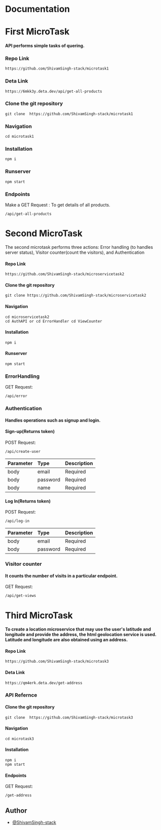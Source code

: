 # Documentation
# First MicroTask
#### API performs simple tasks of quering.

### Repo Link
    https://github.com/ShivamSingh-stack/microtask1

### Deta Link
    https://6mkk3y.deta.dev/api/get-all-products

### Clone the git repository
    git clone  https://github.com/ShivamSingh-stack/microtask1

### Navigation
    cd microtask1 

### Installation
    npm i

### Runserver
    npm start


### Endpoints
 Make a GET Request : To get details of all products.

    /api/get-all-products    




# Second MicroTask
The second microtask performs three actions:
Error handling (to handles server status),
Visitor counter(count the visitors),
and Authentication

#### Repo Link
    https://github.com/ShivamSingh-stack/microservicetask2
    
#### Clone the git repository
    git clone https://github.com/ShivamSingh-stack/microservicetask2

#### Navigation
    cd microservicetask2
    cd AuthAPI or cd ErrorHandler cd ViewCounter

#### Installation
    npm i

#### Runserver
    npm start


### ErrorHandling

GET Request:

    /api/error

### Authentication
#### Handles operations such as signup and login.
#### Sign-up(Returns token)

POST Request:

    /api/create-user


| Parameter | Type     | Description                |
| :-------- | :------- | :------------------------- |
| body | email | Required|
| body | password | Required|
| body | name | Required|


#### Log In(Returns token)

POST Request:

    /api/log-in


| Parameter | Type     | Description                |
| :-------- | :------- | :------------------------- |
| body | email | Required|
| body | password | Required|

### Visitor counter

#### It counts the number of visits in a particular endpoint.

GET Request:

    /api/get-views

# Third MicroTask
####  To create a location microservice that may use the user's latitude and longitude and provide the address, the html geolocation service is used. Latitude and longitude are also obtained using an address.

#### Repo Link
    https://github.com/ShivamSingh-stack/microtask3

#### Deta Link
    https://qm4erk.deta.dev/get-address


### API Refernce

#### Clone the git repository
    git clone  https://github.com/ShivamSingh-stack/microtask3

#### Navigation
    cd microtask3  

#### Installation
    npm i
    npm start


#### Endpoints
GET Request:

    /get-address
 
## Author
- [@ShivamSingh-stack](https://github.com/ShivamSingh-stack)
